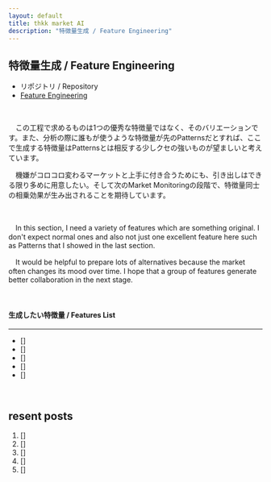 ```yaml
---
layout: default
title: thkk market AI
description: "特徴量生成 / Feature Engineering"
---
```


## **特徴量生成 / Feature Engineering**

- リポジトリ / Repository
 - [Feature Engineering](https://thkkmarketai.github.io/featureengineering)

&emsp;

　この工程で求めるものは1つの優秀な特徴量ではなく、そのバリエーションです。また、分析の際に誰もが使うような特徴量が先のPatternsだとすれば、ここで生成する特徴量はPatternsとは相反する少しクセの強いものが望ましいと考えています。

　機嫌がコロコロ変わるマーケットと上手に付き合うためにも、引き出しはできる限り多めに用意したい。そして次のMarket Monitoringの段階で、特徴量同士の相乗効果が生み出されることを期待しています。

&emsp;

　In this section, I need a variety of features which are something original. I don't expect normal ones and also not just one excellent feature here such as Patterns that I showed in the last section.

　It would be helpful to prepare lots of alternatives because the market often changes its mood over time. I hope that a group of features generate better collaboration in the next stage.

&emsp;

#### **生成したい特徴量 / Features List**
---

- []
- []
- []
- []
- []

&emsp;

## **resent posts**
1. []
2. []
3. []
4. []
5. []
